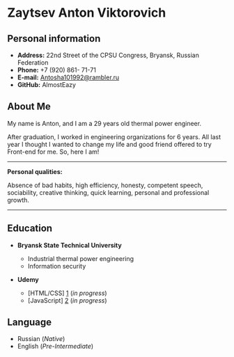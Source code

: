 # Zaytsev Anton Viktorovich

## Personal information
* **Address:** 22nd Street of the CPSU Congress, Bryansk, Russian Federation
* **Phone:** +7 (920) 861- 71-71
* **E-mail:** Antosha101992@rambler.ru
* **GitHub:** AlmostEazy

## About Me
My name is Anton, and I am a 29 years old thermal power engineer.

After graduation, I worked in engineering organizations for 6 years. All last year I thought I wanted to change my life and good friend offered to try Front-end for me. So, here I am!
***
**Personal qualities:**

Absence of bad habits, high efficiency, honesty, competent speech, sociability, creative thinking, quick learning, personal and professional growth.
***

## Education
* **Bryansk State Technical University**
  * Industrial thermal power engineering
  * Information security
  
* **Udemy**
  * [HTML/CSS] [1] (*in progress*)
  * [JavaScript] [2] (*in progress*)
  
## Language
* Russian (*Native*)
* English (*Pre-Intermediate*)

[1]:https://www.udemy.com/course/webdeveloper/
[2]:https://www.udemy.com/course/javascript_full/